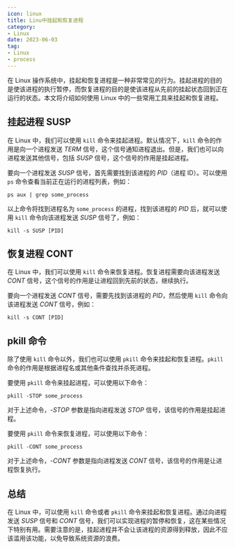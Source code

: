 ```yaml
---
icon: linux
title: Linu中挂起和恢复进程
category: 
- Linux
date: 2023-06-03
tag: 
- Linux
- process
---
```


在 Linux 操作系统中，挂起和恢复进程是一种非常常见的行为。挂起进程的目的是使该进程的执行暂停，而恢复进程的目的是使该进程从先前的挂起状态回到正在运行的状态。本文将介绍如何使用 Linux 中的一些常用工具来挂起和恢复进程。

<!-- more -->


## 挂起进程 SUSP

在 Linux 中，我们可以使用 `kill` 命令来挂起进程。默认情况下，`kill` 命令的作用是向一个进程发送 *TERM* 信号，这个信号通知进程退出。但是，我们也可以向进程发送其他信号，包括 *SUSP* 信号，这个信号的作用是挂起进程。

要向一个进程发送 *SUSP* 信号，首先需要找到该进程的 *PID*（进程 ID）。可以使用 `ps` 命令查看当前正在运行的进程列表，例如：

```shell
ps aux | grep some_process
```

以上命令将找到进程名为 `some_process` 的进程，找到该进程的 *PID* 后，就可以使用 `kill` 命令向该进程发送 *SUSP* 信号了，例如：

```shell
kill -s SUSP [PID]
```


## 恢复进程 CONT

在 Linux 中，我们可以使用 `kill` 命令来恢复进程。恢复进程需要向该进程发送 *CONT* 信号，这个信号的作用是让进程回到先前的状态，继续执行。

要向一个进程发送 *CONT* 信号，需要先找到该进程的 *PID*，然后使用 `kill` 命令向该进程发送 *CONT* 信号，例如：

```shell
kill -s CONT [PID]
```


## pkill 命令

除了使用 `kill` 命令以外，我们也可以使用 `pkill` 命令来挂起和恢复进程。`pkill` 命令的作用是根据进程名或其他条件查找并杀死进程。

要使用 `pkill` 命令来挂起进程，可以使用以下命令：

```shell
pkill -STOP some_process
```

对于上述命令，*-STOP* 参数是指向进程发送 *STOP* 信号，该信号的作用是挂起进程。

要使用 `pkill` 命令来恢复进程，可以使用以下命令：

```shell
pkill -CONT some_process
```

对于上述命令，*-CONT* 参数是指向进程发送 *CONT* 信号，该信号的作用是让进程恢复执行。

## 总结

在 Linux 中，可以使用 `kill` 命令或者 `pkill` 命令来挂起和恢复进程。通过向进程发送 *SUSP* 信号和 *CONT* 信号，我们可以实现进程的暂停和恢复，这在某些情况下特别有用。需要注意的是，挂起进程并不会让该进程的资源得到释放，因此不应该滥用该功能，以免导致系统资源的浪费。

